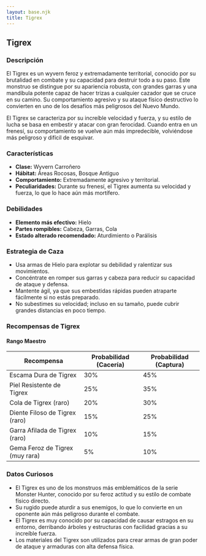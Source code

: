 ```yaml
---
layout: base.njk
title: Tigrex
---
```

## Tigrex

### Descripción
El Tigrex es un wyvern feroz y extremadamente territorial, conocido por su brutalidad en combate y su capacidad para destruir todo a su paso. Este monstruo se distingue por su apariencia robusta, con grandes garras y una mandíbula potente capaz de hacer trizas a cualquier cazador que se cruce en su camino. Su comportamiento agresivo y su ataque físico destructivo lo convierten en uno de los desafíos más peligrosos del Nuevo Mundo.

El Tigrex se caracteriza por su increíble velocidad y fuerza, y su estilo de lucha se basa en embestir y atacar con gran ferocidad. Cuando entra en un frenesí, su comportamiento se vuelve aún más impredecible, volviéndose más peligroso y difícil de esquivar.

### Características
- **Clase:** Wyvern Carroñero
- **Hábitat:** Áreas Rocosas, Bosque Antiguo
- **Comportamiento:** Extremadamente agresivo y territorial.
- **Peculiaridades:** Durante su frenesí, el Tigrex aumenta su velocidad y fuerza, lo que lo hace aún más mortífero.

### Debilidades
- **Elemento más efectivo:** Hielo
- **Partes rompibles:** Cabeza, Garras, Cola
- **Estado alterado recomendado:** Aturdimiento o Parálisis

### Estrategia de Caza
- Usa armas de Hielo para explotar su debilidad y ralentizar sus movimientos.
- Concéntrate en romper sus garras y cabeza para reducir su capacidad de ataque y defensa.
- Mantente ágil, ya que sus embestidas rápidas pueden atraparte fácilmente si no estás preparado.
- No subestimes su velocidad; incluso en su tamaño, puede cubrir grandes distancias en poco tiempo.

### Recompensas de Tigrex

#### Rango Maestro
| Recompensa                         | Probabilidad (Cacería) | Probabilidad (Captura) |
|------------------------------------|------------------------|------------------------|
| Escama Dura de Tigrex              | 30%                    | 45%                    |
| Piel Resistente de Tigrex          | 25%                    | 35%                    |
| Cola de Tigrex (raro)              | 20%                    | 30%                    |
| Diente Filoso de Tigrex (raro)     | 15%                    | 25%                    |
| Garra Afilada de Tigrex (raro)     | 10%                    | 15%                    |
| Gema Feroz de Tigrex (muy rara)    | 5%                     | 10%                    |

### Datos Curiosos
- El Tigrex es uno de los monstruos más emblemáticos de la serie Monster Hunter, conocido por su feroz actitud y su estilo de combate físico directo.
- Su rugido puede aturdir a sus enemigos, lo que lo convierte en un oponente aún más peligroso durante el combate.
- El Tigrex es muy conocido por su capacidad de causar estragos en su entorno, derribando árboles y estructuras con facilidad gracias a su increíble fuerza.
- Los materiales del Tigrex son utilizados para crear armas de gran poder de ataque y armaduras con alta defensa física.